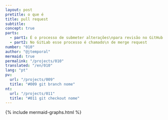```yaml
---
layout: post
pretitle: o que é
title: pull request
subtitle:
concept: true
parts:
  - part1: É o processo de submeter alterações\npara revisão no GitHub
  - part2: No GitLab esse processo é chamado\n de merge request
number: "010"
author: "@jtemporal"
mermaid: true
permalink: "/projects/010"
translated: "/en/010"
lang: "pt"
pv:
  url: "/projects/009"
  title: "#009 git branch nome"
nt:
  url: "/projects/011"
  title: "#011 git checkout nome"
---
```

{% include mermaid-graphs.html %}
